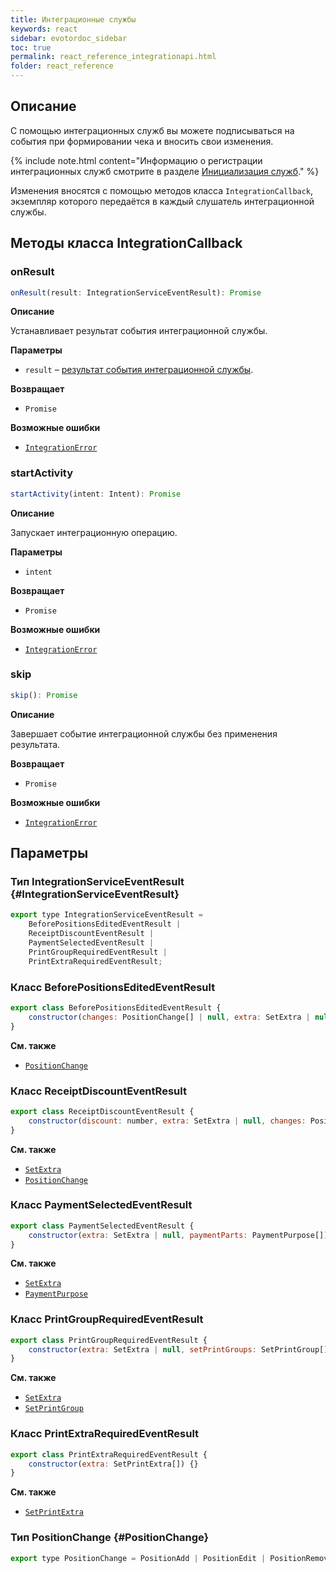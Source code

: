```yaml
---
title: Интеграционные службы
keywords: react
sidebar: evotordoc_sidebar
toc: true
permalink: react_reference_integrationapi.html
folder: react_reference
---
```


## Описание

С помощью интеграционных служб вы можете подписываться на события при формировании чека и вносить свои изменения.

{% include note.html content="Информацию о регистрации интеграционных служб смотрите в разделе [Инициализация служб](./react_reference_seviceapi.html)." %}

Изменения вносятся с помощью методов класса `IntegrationCallback`, экземпляр которого передаётся в каждый слушатель интеграционной службы.

## Методы класса IntegrationCallback

### onResult

```js
onResult(result: IntegrationServiceEventResult): Promise
```

**Описание**

Устанавливает результат события интеграционной службы.

**Параметры**

* `result` – [результат события интеграционной службы](./react_reference_integrationapi.html#IntegrationServiceEventResult).

**Возвращает**

* `Promise`

**Возможные ошибки**

* [`IntegrationError`](./doc_react_errorshandling.html#integrationerror)

### startActivity

```js
startActivity(intent: Intent): Promise
```

**Описание**

Запускает интеграционную операцию.

**Параметры**

* `intent`

**Возвращает**

* `Promise`

**Возможные ошибки**

* [`IntegrationError`](./doc_react_errorshandling.html#integrationerror)

### skip

```js
skip(): Promise
```

**Описание**

Завершает событие интеграционной службы без применения результата.

**Возвращает**

* `Promise`

**Возможные ошибки**

* [`IntegrationError`](./doc_react_errorshandling.html#integrationerror)

## Параметры

### Тип IntegrationServiceEventResult {#IntegrationServiceEventResult}

```js
export type IntegrationServiceEventResult =
    BeforePositionsEditedEventResult |
    ReceiptDiscountEventResult |
    PaymentSelectedEventResult |
    PrintGroupRequiredEventResult |
    PrintExtraRequiredEventResult;
```

### Класс BeforePositionsEditedEventResult

```js
export class BeforePositionsEditedEventResult {
    constructor(changes: PositionChange[] | null, extra: SetExtra | null) {}
}
```

**См. также**

* [`PositionChange`](./react_reference_integrationapi.html#PositionChange)

### Класс ReceiptDiscountEventResult

```js
export class ReceiptDiscountEventResult {
    constructor(discount: number, extra: SetExtra | null, changes: PositionChange[]) {}
}
```

**См. также**

* [`SetExtra`](./react_reference_receiptapi.html#setextra)
* [`PositionChange`](./react_reference_integrationapi.html#PositionChange)

### Класс PaymentSelectedEventResult

```js
export class PaymentSelectedEventResult {
    constructor(extra: SetExtra | null, paymentParts: PaymentPurpose[]) {}
}
```

**См. также**

* [`SetExtra`](./react_reference_receiptapi.html#setextra)
* [`PaymentPurpose`](./react_reference_receiptapi.html#PaymentPurpose)


### Класс PrintGroupRequiredEventResult

```js
export class PrintGroupRequiredEventResult {
    constructor(extra: SetExtra | null, setPrintGroups: SetPrintGroup[]) {}
}
```

**См. также**

* [`SetExtra`](./react_reference_receiptapi.html#setextra)
* [`SetPrintGroup`](./react_reference_receiptapi.html#SetPrintGroup)

### Класс PrintExtraRequiredEventResult

```js
export class PrintExtraRequiredEventResult {
    constructor(extra: SetPrintExtra[]) {}
}
```

**См. также**

* [`SetPrintExtra`](./react_reference_receiptapi.html#SetPrintExtra)

### Тип PositionChange {#PositionChange}

```js
export type PositionChange = PositionAdd | PositionEdit | PositionRemove
```
